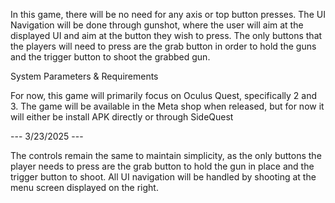 In this game, there will be no need for any axis or top button presses. The UI Navigation will be done through gunshot, where the user will aim at the displayed UI and aim at the button they wish to press. The only buttons that the players will need to press are the grab button in order to hold the guns and the trigger button to shoot the grabbed gun. 

System Parameters & Requirements

For now, this game will primarily focus on Oculus Quest, specifically 2 and 3. The game will be available in the Meta shop when released, but for now it will either be install APK directly or through SideQuest

--- 3/23/2025 ---

The controls remain the same to maintain simplicity, as the only buttons the player needs to press are the grab button to hold the gun in place and the trigger button to shoot. All UI navigation will be handled by shooting at the menu screen displayed on the right.
